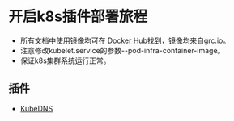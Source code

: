 # 开启k8s插件部署旅程
- 所有文档中使用镜像均可在 [Docker Hub](https://hub.docker.com/r/mosquitood/)找到，镜像均来自grc.io。
- 注意修改kubelet.service的参数--pod-infra-container-image。
- 保证k8s集群系统运行正常。
## 插件
- <a href="/addons/kubedns.md">KubeDNS</a>
